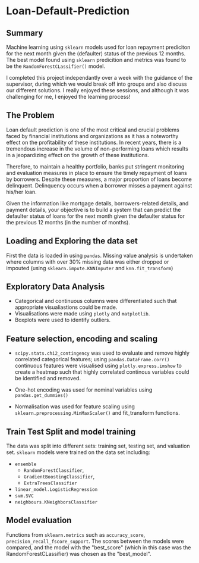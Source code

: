 # Loan-Default-Prediction
## Summary
Machine learning using `sklearn` models used for loan repayment prediciton for the next month given the (defaulter) status of the previous 12 months. The best model found using `sklearn` predicition and metrics was found to be the `RandomForestCLassifier()` model.

I completed this project independantly over a week with the guidance of the supervisor, during which we would break off into groups and also discuss our different solutions. I really enjoyed these sessions, and although it was challenging for me, I enjoyed the learning process!

## The Problem
Loan default prediction is one of the most critical and crucial problems faced by financial institutions and organizations as it has a noteworthy effect on the profitability of these institutions. In recent years, there is a tremendous increase in the volume of non–performing loans which results in a jeopardizing effect on the growth of these institutions.

Therefore, to maintain a healthy portfolio, banks put stringent monitoring and evaluation measures in place to ensure the timely repayment of loans by borrowers. Despite these measures, a major proportion of loans become delinquent. Delinquency occurs when a borrower misses a payment against his/her loan.

Given the information like mortgage details, borrowers-related details, and payment details, your objective is to build a system that can predict the defaulter status of loans for the next month given the defaulter status for the previous 12 months (in the number of months).

## Loading and Exploring the data set
First the data is loaded in using `pandas`. Missing value analysis is undertaken where columns with over 30% missing data was either dropped or impouted (using `sklearn.impute.KNNImputer` and `knn.fit_transform`)

## Exploratory Data Analysis
- Categorical and continuous columns were differentiated such that appropriate visualiastions could be made. 
- Visualisations were made using `plotly` and `matplotlib`. 
- Boxplots were used to identify outliers.

## Feature selection, encoding and scaling
- `scipy.stats.chi2_contingency` was used to evaluate and remove highly correlated categorical features; using `pandas.DataFrame.corr()` continuous features were visualised using `plotly.express.imshow` to create a heatmap such that highly correlated continous variables could be identified and removed.

- One-hot encoding was used for nominal variables using `pandas.get_dummies()` 

- Normalisation was used for feature scaling using `sklearn.preprocessing.MinMaxScaler()` and fit_transform functions.

## Train Test Split and model training
The data was split into different sets: training set, testing set, and valuation set.
`sklearn` models were trained on the data set including:
- `ensemble`
  - `RandomForestClassifier`, 
  - `GradientBoostingClassifier`, 
  - `ExtraTreesClassifier`
- `linear_model.LogisticRegression`
- `svm.SVC`
- `neighbours.KNeighborsClassifier`

## Model evaluation
Functions from `sklearn.metrics` such as `accuracy_score`, `precision_recall_fscore_support`. 
The scores between the models were compared, and the model with the "best_score" (which in this case was the RandomForestCLassifier) was chosen as the "best_model".


